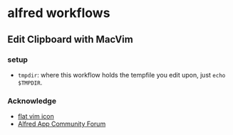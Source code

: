 # alfred workflows

## Edit Clipboard with MacVim

### setup
- `tmpdir`: where this workflow holds the tempfile you edit upon, just `echo $TMPDIR`.

### Acknowledge
- [flat vim icon](https://iconverticons.com/icons/92d8febce1d7a304/)
- [Alfred App Community Forum](https://www.alfredforum.com/topic/10547-edit-clipboard-within-macvim/)
